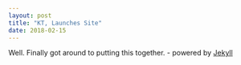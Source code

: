 ```yaml
---
layout: post
title: "KT, Launches Site"
date: 2018-02-15
---
```


Well. Finally got around to putting this together. - powered by [Jekyll](http://jekyllrb.com)
